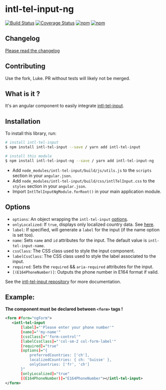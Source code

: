 # intl-tel-input-ng

[![Build Status](https://github.com/mpalourdio/intl-tel-input-ng/workflows/CI/badge.svg?branch=master)](https://github.com/mpalourdio/intl-tel-input-ng/actions)
[![Coverage Status](https://coveralls.io/repos/github/mpalourdio/intl-tel-input-ng/badge.svg?branch=master)](https://coveralls.io/github/mpalourdio/intl-tel-input-ng?branch=master)
[![npm](https://img.shields.io/npm/v/intl-tel-input-ng.svg)](https://www.npmjs.com/package/intl-tel-input-ng)
[![npm](https://img.shields.io/npm/dm/intl-tel-input-ng.svg)](https://www.npmjs.com/package/intl-tel-input-ng)

## Changelog

[Please read the changelog](CHANGELOG.md)

## Contributing

Use the fork, Luke. PR without tests will likely not be merged.

## What is it ?

It's an angular component to easily integrate [intl-tel-input](https://github.com/jackocnr/intl-tel-input).

## Installation

To install this library, run:

```bash
# install intl-tel-input
$ npm install intl-tel-input --save / yarn add intl-tel-input

# install this module
$ npm install intl-tel-input-ng --save / yarn add intl-tel-input-ng
```

- Add `node_modules/intl-tel-input/build/js/utils.js` to the `scripts` section in your `angular.json`.  
- Add `node_modules/intl-tel-input/build/css/intlTelInput.css` to the `styles` section in your `angular.json`.
- Import ``IntlTelInputNgModule.forRoot()`` in your main application module.

## Options
 - `options`: An object wrapping the `intl-tel-input` [options](https://github.com/jackocnr/intl-tel-input#options).
 - `onlyLocalized`: If `true`, displays only localized country data. See [here](https://intl-tel-input.com/node_modules/intl-tel-input/examples/gen/modify-country-data.html).
 - `label`: If specified, will generate a `label` for the input (if the name option is set too).
 - `name`: Sets `name` and `id` attributes for the input. The default value is `intl-tel-input-name`.
 - `cssClass`: The CSS class used to style the input component.
 - `labelCssClass`: The CSS class used to style the label associated to the input.
 - `required`: Sets the `required` && `aria-required` attributes for the input.
 - `[(E164PhoneNumber)]`: Outputs the phone number in E164 format if valid.

See the [intl-tel-input repository](https://github.com/jackocnr/intl-tel-input) for more documentation.

## Example:
**The component must be declared between `<form>` tags !**
 
 ```xml
<form #form="ngForm">
    <intl-tel-input
        [label]="'Please enter your phone number'"
        [name]="'my-name'"
        [cssClass]="'form-control'"
        [labelCssClass]="'col-sm-2 col-form-label'"
        [required]="true"
        [options]="{
            preferredCountries: ['ch'],
            localizedCountries: { ch: 'Suisse' },
            onlyCountries: ['fr', 'ch']
        }"
        [onlyLocalized]="true"
        [(E164PhoneNumber)]="E164PhoneNumber"></intl-tel-input>
</form>     
```
